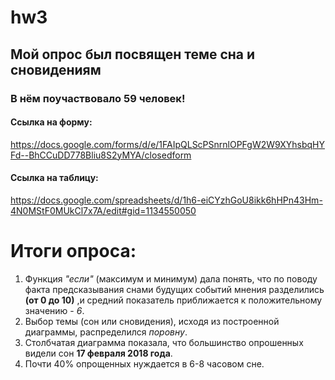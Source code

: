 # hw3
## Мой опрос был посвящен теме сна и сновидениям 
### В нём поучаствовало 59 человек!
#### Ссылка на форму: 
https://docs.google.com/forms/d/e/1FAIpQLScPSnrnlOPFgW2W9XYhsbqHYFd--BhCCuDD778Bliu8S2yMYA/closedform
#### Cсылка на таблицу: 
https://docs.google.com/spreadsheets/d/1h6-eiCYzhGoU8ikk6hHPn43Hm-4N0MStF0MUkCl7x7A/edit#gid=1134550050
# Итоги опроса: 
1. Функция *"если"* (максимум и минимум) дала понять, что по поводу факта предсказывания снами будущих событий мнения разделились __(от 0 до 10)__ ,и средний показатель приближается к положительному значению - *6*.
2. Выбор темы (сон или сновидения), исходя из построенной диаграммы, распределился _поровну_.
3. Столбчатая диаграмма показала, что большинство опрошенных видели сон __17 февраля 2018 года__. 
4. Почти 40% опрощенных нуждается в 6-8 часовом сне.

